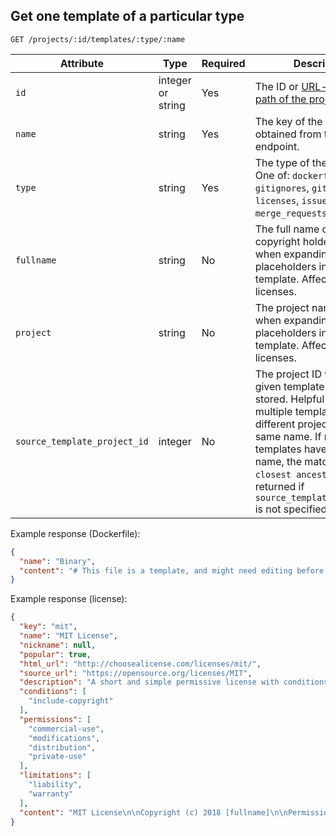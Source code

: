 ## Get one template of a particular type

```plaintext
GET /projects/:id/templates/:type/:name
```

| Attribute  | Type   | Required | Description |
| ---------- | ------ | -------- | ----------- |
| `id`      | integer or string | Yes       | The ID or [URL-encoded path of the project](rest/index.md#namespaced-path-encoding). |
| `name`     | string | Yes       | The key of the template, as obtained from the collection endpoint. |
| `type`     | string | Yes | The type of the template. One of: `dockerfiles`, `gitignores`, `gitlab_ci_ymls`, `licenses`, `issues`, or `merge_requests`. |
| `fullname` | string | No        | The full name of the copyright holder to use when expanding placeholders in the template. Affects only licenses. |
| `project`  | string | No        | The project name to use when expanding placeholders in the template. Affects only licenses. |
| `source_template_project_id`   | integer | No       | The project ID where a given template is being stored. Helpful when multiple templates from different projects have the same name. If multiple templates have the same name, the match from `closest ancestor` is returned if `source_template_project_id` is not specified, |

Example response (Dockerfile):

```json
{
  "name": "Binary",
  "content": "# This file is a template, and might need editing before it works on your project.\n# This Dockerfile installs a compiled binary into a bare system.\n# You must either commit your compiled binary into source control (not recommended)\n# or build the binary first as part of a CI/CD pipeline.\n\nFROM buildpack-deps:buster\n\nWORKDIR /usr/local/bin\n\n# Change `app` to whatever your binary is called\nAdd app .\nCMD [\"./app\"]\n"
}
```

Example response (license):

```json
{
  "key": "mit",
  "name": "MIT License",
  "nickname": null,
  "popular": true,
  "html_url": "http://choosealicense.com/licenses/mit/",
  "source_url": "https://opensource.org/licenses/MIT",
  "description": "A short and simple permissive license with conditions only requiring preservation of copyright and license notices. Licensed works, modifications, and larger works may be distributed under different terms and without source code.",
  "conditions": [
    "include-copyright"
  ],
  "permissions": [
    "commercial-use",
    "modifications",
    "distribution",
    "private-use"
  ],
  "limitations": [
    "liability",
    "warranty"
  ],
  "content": "MIT License\n\nCopyright (c) 2018 [fullname]\n\nPermission is hereby granted, free of charge, to any person obtaining a copy\nof this software and associated documentation files (the \"Software\"), to deal\nin the Software without restriction, including without limitation the rights\nto use, copy, modify, merge, publish, distribute, sublicense, and/or sell\ncopies of the Software, and to permit persons to whom the Software is\nfurnished to do so, subject to the following conditions:\n\nThe above copyright notice and this permission notice shall be included in all\ncopies or substantial portions of the Software.\n\nTHE SOFTWARE IS PROVIDED \"AS IS\", WITHOUT WARRANTY OF ANY KIND, EXPRESS OR\nIMPLIED, INCLUDING BUT NOT LIMITED TO THE WARRANTIES OF MERCHANTABILITY,\nFITNESS FOR A PARTICULAR PURPOSE AND NONINFRINGEMENT. IN NO EVENT SHALL THE\nAUTHORS OR COPYRIGHT HOLDERS BE LIABLE FOR ANY CLAIM, DAMAGES OR OTHER\nLIABILITY, WHETHER IN AN ACTION OF CONTRACT, TORT OR OTHERWISE, ARISING FROM,\nOUT OF OR IN CONNECTION WITH THE SOFTWARE OR THE USE OR OTHER DEALINGS IN THE\nSOFTWARE.\n"
}
```
